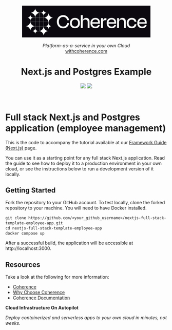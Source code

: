 <p align="center">
  <a href="https://www.withcoherence.com">
    <img alt="Coherence Logo" title="Coherence" src="./logo.png" width="400" style="color: black">
  </a>
</p>


<p align="center">
  <i>Platform-as-a-service in your own Cloud</i><br/> 
  <a href="https://www.withcoherence.com">withcoherence.com</a>
</p>

<h1 align="center">
Next.js and Postgres Example
</h1>

<p align="center">
<img src="https://img.shields.io/badge/Next-black?style=for-the-badge&logo=next.js&logoColor=white">
<img src="https://img.shields.io/badge/postgres-%23316192.svg?style=for-the-badge&logo=postgresql&logoColor=white">
</p>

<br/>

# Full stack Next.js and Postgres application (employee management)

<p>
This is the code to accompany the tutorial available at our <a href="https://docs.withcoherence.com/coherence-templates/full-stack-template/?tabs=nextjs">Framework Guide (Next.js)</a> page.
</p>

You can use it as a starting point for any full stack Next.js application. Read the guide to see how to deploy it to a production environment in your own cloud, or see the instructions below to run a development version of it locally.

## Getting Started 

Fork the repository to your GitHub account. To test locally, clone the forked repository to your machine. You will need to have Docker installed.

```shell
git clone https://github.com/<your_github_username>/nextjs-full-stack-template-employee-app.git
cd nextjs-full-stack-template-employee-app
docker compose up 
```

After a successful build, the application will be accessible at http://localhost:3000.

## Resources

Take a look at the following for more information:

* [Coherence](https://www.withcoherence.com)
* [Why Choose Coherence](https://docs.withcoherence.com/#why-choose-coherence)
* [Coherence Documentation](docs.withcoherence.com)

**Cloud Infrastructure On Autopilot**

_Deploy containerized and serverless apps to your own cloud in minutes, not weeks._

